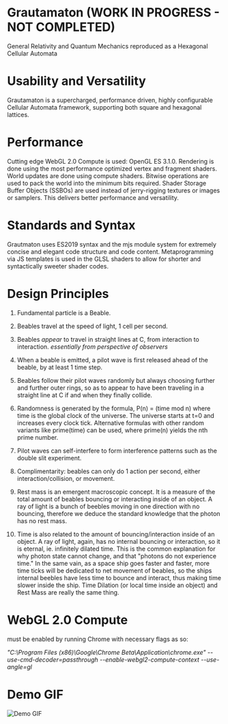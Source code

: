 # Grautamaton (WORK IN PROGRESS - NOT COMPLETED)
General Relativity and Quantum Mechanics reproduced as a Hexagonal Cellular Automata

# Usability and Versatility
Grautamaton is a supercharged, performance driven, highly configurable Cellular Automata framework, supporting both square and hexagonal lattices.

# Performance
Cutting edge WebGL 2.0 Compute is used: OpenGL ES 3.1.0.
Rendering is done using the most performance optimized vertex and fragment shaders.
World updates are done using compute shaders.
Bitwise operations are used to pack the world into the minimum bits required.
Shader Storage Buffer Objects (SSBOs) are used instead of jerry-rigging textures or images or samplers. This delivers better performance and versatility.

# Standards and Syntax
Grautmaton uses ES2019 syntax and the mjs module system for extremely concise and elegant code structure and code content.
Metaprogramming via JS templates is used in the GLSL shaders to allow for shorter and syntactically sweeter shader codes.


# Design Principles
1) Fundamental particle is a Beable.

2) Beables travel at the speed of light, 1 cell per second.

3) Beables _appear_ to travel in straight lines at C, from interaction to interaction. _essentially from perspective of observers_

4) When a beable is emitted, a pilot wave is first released ahead of the beable, by at least 1 time step.

5) Beables follow their pilot waves randomly but always choosing further and further outer rings, so as to appear to have been traveling in a straight line at C if and when they finally collide.

6) Randomness is generated by the formula, P(n) = (time mod n) where time is the global clock of the universe. The universe starts at t=0 and increases every clock tick. Alternative formulas with other random variants like prime(time) can be used, where prime(n) yields the nth prime number.

7) Pilot waves can self-interfere to form interference patterns such as the double slit experiment.

8) Complimentarity: beables can only do 1 action per second, either interaction/collision, or movement. 

9) Rest mass is an emergent macroscopic concept. It is a measure of the total amount of beables bouncing or interacting inside of an object. A ray of light is a bunch of beebles moving in one direction with no bouncing, therefore we deduce the standard knowledge that the photon has no rest mass.

10) Time is also related to the amount of bouncing/interaction inside of an object. A ray of light, again, has no internal bouncing or interaction, so it is eternal, ie. infinitely dilated time. This is the common explanation for why photon state cannot change, and that "photons do not experience time." In the same vain, as a space ship goes faster and faster, more time ticks will be dedicated to net movement of beables, so the ships internal beebles have less time to bounce and interact, thus making time slower inside the ship. Time Dilation (or local time inside an object) and Rest Mass are really the same thing.

# WebGL 2.0 Compute 
must be enabled by running Chrome with necessary flags as so:

*"C:\Program Files (x86)\Google\Chrome Beta\Application\chrome.exe" --use-cmd-decoder=passthrough --enable-webgl2-compute-context --use-angle=gl*

# Demo GIF
![Demo GIF](readme/anim.gif "Demo Gif")
